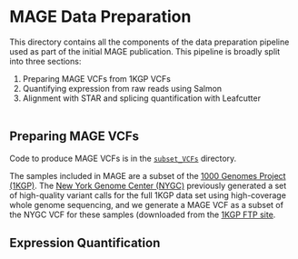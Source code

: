 # MAGE Data Preparation

This directory contains all the components of the data preparation pipeline used as part of the initial MAGE publication. This pipeline is broadly split into three sections:
1. Preparing MAGE VCFs from 1KGP VCFs
2. Quantifying expression from raw reads using Salmon
3. Alignment with STAR and splicing quantification with Leafcutter<br><br>

## Preparing MAGE VCFs

Code to produce MAGE VCFs is in the [`subset_VCFs`](subset_VCFs/) directory.

The samples included in MAGE are a subset of the [1000 Genomes Project (1KGP)](https://doi.org/10.1038/nature15393). The [New York Genome Center (NYGC)](https://doi.org/10.1016/j.cell.2022.08.004) previously generated a set of high-quality variant calls for the full 1KGP data set using high-coverage whole genome sequencing, and we generate a MAGE VCF as a subset of the NYGC VCF for these samples (downloaded from the [1KGP FTP site](http://ftp.1000genomes.ebi.ac.uk/vol1/ftp/data_collections/1000G_2504_high_coverage/working/20201028_3202_phased/).

## Expression Quantification

